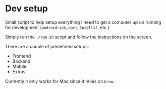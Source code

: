 # Dev setup

Small script to help setup everything I need to get a computer up un running for development (`android-sdk`, `dart`, `IntelliJ`, etc.)

Simply run the `./run.sh` script and follow the instructions on the screen.

There are a couple of predefined setups:

* Frontend
* Backend
* Mobile
* Extras

Currently it only works for Mac since it relies on `brew`.
